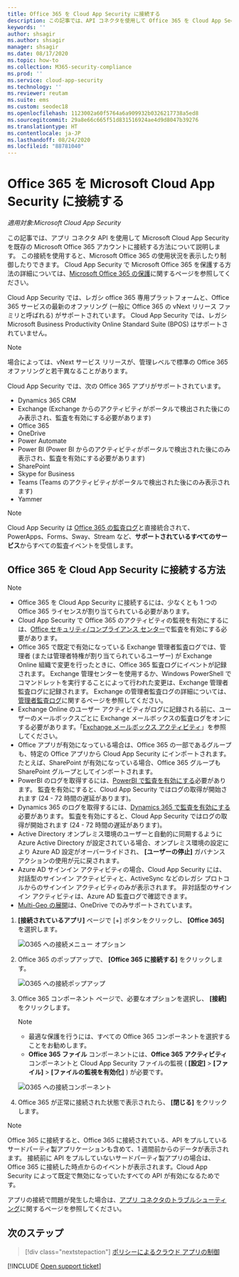 ```yaml
---
title: Office 365 を Cloud App Security に接続する
description: この記事では、API コネクタを使用して Office 365 を Cloud App Security に接続し、使用状況を表示および制御する方法について説明します。
keywords: ''
author: shsagir
ms.author: shsagir
manager: shsagir
ms.date: 08/17/2020
ms.topic: how-to
ms.collection: M365-security-compliance
ms.prod: ''
ms.service: cloud-app-security
ms.technology: ''
ms.reviewer: reutam
ms.suite: ems
ms.custom: seodec18
ms.openlocfilehash: 1123002a60f5764a6a909932b0326217738a5ed8
ms.sourcegitcommit: 29a8e66c665f51d831516924ae4d9d8047b39276
ms.translationtype: HT
ms.contentlocale: ja-JP
ms.lasthandoff: 08/24/2020
ms.locfileid: "88781040"
---
```

# <a name="connect-office-365-to-microsoft-cloud-app-security"></a>Office 365 を Microsoft Cloud App Security に接続する

*適用対象:Microsoft Cloud App Security*

この記事では、アプリ コネクタ API を使用して Microsoft Cloud App Security を既存の Microsoft Office 365 アカウントに接続する方法について説明します。 この接続を使用すると、Microsoft Office 365 の使用状況を表示したり制御したりできます。 Cloud App Security で Microsoft Office 365 を保護する方法の詳細については、[Microsoft Office 365 の保護](protect-office-365.md)に関するページを参照してください。
  
Cloud App Security では、レガシ office 365 専用プラットフォームと、Office 365 サービスの最新のオファリング (一般に Office 365 の vNext リリース ファミリと呼ばれる) がサポートされています。  Cloud App Security では、レガシ Microsoft Business Productivity Online Standard Suite (BPOS) はサポートされていません。

> [!NOTE]
> 場合によっては、vNext サービス リリースが、管理レベルで標準の Office 365 オファリングと若干異なることがあります。

Cloud App Security では、次の Office 365 アプリがサポートされています。

- Dynamics 365 CRM
- Exchange (Exchange からのアクティビティがポータルで検出された後にのみ表示され、監査を有効にする必要があります)
- Office 365
- OneDrive
- Power Automate
- Power BI (Power BI からのアクティビティがポータルで検出された後にのみ表示され、監査を有効にする必要があります)
- SharePoint
- Skype for Business
- Teams (Teams のアクティビティがポータルで検出された後にのみ表示されます)
- Yammer

> [!NOTE]
> Cloud App Security は [Office 365 の監査ログ](https://docs.microsoft.com/microsoft-365/compliance/detailed-properties-in-the-office-365-audit-log?view=o365-worldwide)と直接統合されて、PowerApps、Forms、Sway、Stream など、**サポートされているすべてのサービス**からすべての監査イベントを受信します。

## <a name="how-to-connect-office-365-to-cloud-app-security"></a>Office 365 を Cloud App Security に接続する方法  

> [!NOTE]
>
>- Office 365 を Cloud App Security に接続するには、少なくとも 1 つの Office 365 ライセンスが割り当てられている必要があります。
>- Cloud App Security で Office 365 のアクティビティの監視を有効にするには、[Office セキュリティ/コンプライアンス センター](https://support.microsoft.com/help/4026501/office-auditing-in-office-365-for-admins)で監査を有効にする必要があります。
>- Office 365 で既定で有効になっている Exchange 管理者監査ログでは、管理者 (または管理者特権が割り当てられているユーザー) が Exchange Online 組織で変更を行ったときに、Office 365 監査ログにイベントが記録されます。 Exchange 管理センターを使用するか、Windows PowerShell でコマンドレットを実行することによって行われた変更は、Exchange 管理者監査ログに記録されます。 Exchange の管理者監査ログの詳細については、[管理者監査ログ](https://docs.microsoft.com/exchange/security-and-compliance/exchange-auditing-reports/view-administrator-audit-log)に関するページを参照してください。
>- Exchange Online のユーザー アクティビティがログに記録される前に、ユーザーのメールボックスごとに Exchange メールボックスの監査ログをオンにする必要があります。「[Exchange メールボックス アクティビティ](https://support.office.com/article/Search-the-audit-log-in-the-Office-365-Security-Compliance-Center-0d4d0f35-390b-4518-800e-0c7ec95e946c)」を参照してください。
>- Office アプリが有効になっている場合は、Office 365 の一部であるグループも、特定の Office アプリから Cloud App Security にインポートされます。たとえば、SharePoint が有効になっている場合、Office 365 グループも SharePoint グループとしてインポートされます。
>- PowerBI のログを取得するには、[PowerBI で監査を有効にする](https://powerbi.microsoft.com/documentation/powerbi-admin-auditing/)必要があります。 監査を有効にすると、Cloud App Security ではログの取得が開始されます (24 - 72 時間の遅延があります)。
>- Dynamics 365 のログを取得するには、[Dynamics 365 で監査を有効にする](https://docs.microsoft.com/dynamics365/customer-engagement/admin/enable-use-comprehensive-auditing#enable-auditing)必要があります。 監査を有効にすると、Cloud App Security ではログの取得が開始されます (24 - 72 時間の遅延があります)。
>- Active Directory オンプレミス環境のユーザーと自動的に同期するように Azure Active Directory が設定されている場合、オンプレミス環境の設定により Azure AD 設定がオーバーライドされ、 **[ユーザーの停止]** ガバナンス アクションの使用が元に戻されます。
>- Azure AD サインイン アクティビティの場合、Cloud App Security には、対話型のサインイン アクティビティと、ActiveSync などのレガシ プロトコルからのサインイン アクティビティのみが表示されます。 非対話型のサインイン アクティビティは、Azure AD 監査ログで確認できます。
> - [Multi-Geo の展開](/office365/enterprise/office-365-multi-geo)は、OneDrive でのみサポートされています。

1. **[接続されているアプリ]** ページで [+] ボタンをクリックし、 **[Office 365]** を選択します。

    ![O365 への接続メニュー オプション](media/connect-o365.png)

1. Office 365 のポップアップで、 **[Office 365 に接続する]** をクリックします。

    ![O365 への接続ポップアップ](media/office-connect.png)

1. Office 365 コンポーネント ページで、必要なオプションを選択し、 **[接続]** をクリックします。

    > [!NOTE]
    >
    > - 最適な保護を行うには、すべての Office 365 コンポーネントを選択することをお勧めします。
    > - **Office 365 ファイル** コンポーネントには、**Office 365 アクティビティ** コンポーネントと Cloud App Security ファイルの監視 ( **[設定]**  >  **[ファイル]**  >  **[ファイルの監視を有効化]** ) が必要です。

    ![O365 への接続コンポーネント](media/connect-o365-components.png)

1. Office 365 が正常に接続された状態で表示されたら、 **[閉じる]** をクリックします。

> [!NOTE]
> Office 365 に接続すると、Office 365 に接続されている、API をプルしているサードパーティ製アプリケーションも含めて、1 週間前からのデータが表示されます。 接続前に API をプルしていないサードパーティ製アプリの場合は、Office 365 に接続した時点からのイベントが表示されます。Cloud App Security によって既定で無効になっていたすべての API が有効になるためです。

アプリの接続で問題が発生した場合は、[アプリ コネクタのトラブルシューティング](troubleshooting-api-connectors-using-error-messages.md)に関するページを参照してください。

## <a name="next-steps"></a>次のステップ

> [!div class="nextstepaction"]
> [ポリシーによるクラウド アプリの制御](control-cloud-apps-with-policies.md)

[!INCLUDE [Open support ticket](includes/support.md)]
